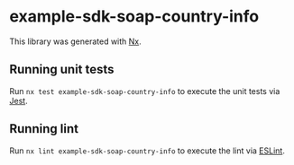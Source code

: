 # example-sdk-soap-country-info

This library was generated with [Nx](https://nx.dev).

## Running unit tests

Run `nx test example-sdk-soap-country-info` to execute the unit tests via [Jest](https://jestjs.io).

## Running lint

Run `nx lint example-sdk-soap-country-info` to execute the lint via [ESLint](https://eslint.org/).
